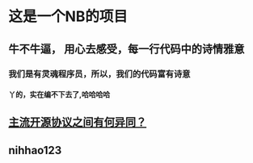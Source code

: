 # 这是一个NB的项目

## 牛不牛逼， 用心去感受，每一行代码中的诗情雅意

### 我们是有灵魂程序员，所以，我们的代码富有诗意

#### 丫的，实在编不下去了,哈哈哈哈

## [主流开源协议之间有何异同？](https://www.zhihu.com/question/19568896)

## nihhao123
